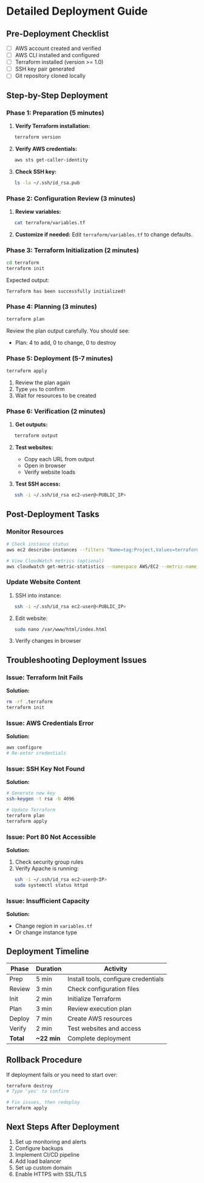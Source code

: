 # Detailed Deployment Guide

## Pre-Deployment Checklist

- [ ] AWS account created and verified
- [ ] AWS CLI installed and configured
- [ ] Terraform installed (version >= 1.0)
- [ ] SSH key pair generated
- [ ] Git repository cloned locally

## Step-by-Step Deployment

### Phase 1: Preparation (5 minutes)

1. **Verify Terraform installation:**
```bash
   terraform version
```

2. **Verify AWS credentials:**
```bash
   aws sts get-caller-identity
```

3. **Check SSH key:**
```bash
   ls -la ~/.ssh/id_rsa.pub
```

### Phase 2: Configuration Review (3 minutes)

1. **Review variables:**
```bash
   cat terraform/variables.tf
```

2. **Customize if needed:**
   Edit `terraform/variables.tf` to change defaults.

### Phase 3: Terraform Initialization (2 minutes)
```bash
cd terraform
terraform init
```

Expected output:
```
Terraform has been successfully initialized!
```

### Phase 4: Planning (3 minutes)
```bash
terraform plan
```

Review the plan output carefully. You should see:
- Plan: 4 to add, 0 to change, 0 to destroy

### Phase 5: Deployment (5-7 minutes)
```bash
terraform apply
```

1. Review the plan again
2. Type `yes` to confirm
3. Wait for resources to be created

### Phase 6: Verification (2 minutes)

1. **Get outputs:**
```bash
   terraform output
```

2. **Test websites:**
   - Copy each URL from output
   - Open in browser
   - Verify website loads

3. **Test SSH access:**
```bash
   ssh -i ~/.ssh/id_rsa ec2-user@<PUBLIC_IP>
```

## Post-Deployment Tasks

### Monitor Resources
```bash
# Check instance status
aws ec2 describe-instances --filters "Name=tag:Project,Values=terraform-website"

# View CloudWatch metrics (optional)
aws cloudwatch get-metric-statistics --namespace AWS/EC2 --metric-name CPUUtilization
```

### Update Website Content

1. SSH into instance:
```bash
   ssh -i ~/.ssh/id_rsa ec2-user@<PUBLIC_IP>
```

2. Edit website:
```bash
   sudo nano /var/www/html/index.html
```

3. Verify changes in browser

## Troubleshooting Deployment Issues

### Issue: Terraform Init Fails

**Solution:**
```bash
rm -rf .terraform
terraform init
```

### Issue: AWS Credentials Error

**Solution:**
```bash
aws configure
# Re-enter credentials
```

### Issue: SSH Key Not Found

**Solution:**
```bash
# Generate new key
ssh-keygen -t rsa -b 4096

# Update Terraform
terraform plan
terraform apply
```

### Issue: Port 80 Not Accessible

**Solution:**
1. Check security group rules
2. Verify Apache is running:
```bash
   ssh -i ~/.ssh/id_rsa ec2-user@<IP>
   sudo systemctl status httpd
```

### Issue: Insufficient Capacity

**Solution:**
- Change region in `variables.tf`
- Or change instance type

## Deployment Timeline

| Phase | Duration | Activity |
|-------|----------|----------|
| Prep | 5 min | Install tools, configure credentials |
| Review | 3 min | Check configuration files |
| Init | 2 min | Initialize Terraform |
| Plan | 3 min | Review execution plan |
| Deploy | 7 min | Create AWS resources |
| Verify | 2 min | Test websites and access |
| **Total** | **~22 min** | Complete deployment |

## Rollback Procedure

If deployment fails or you need to start over:
```bash
terraform destroy
# Type 'yes' to confirm

# Fix issues, then redeploy
terraform apply
```

## Next Steps After Deployment

1. Set up monitoring and alerts
2. Configure backups
3. Implement CI/CD pipeline
4. Add load balancer
5. Set up custom domain
6. Enable HTTPS with SSL/TLS

